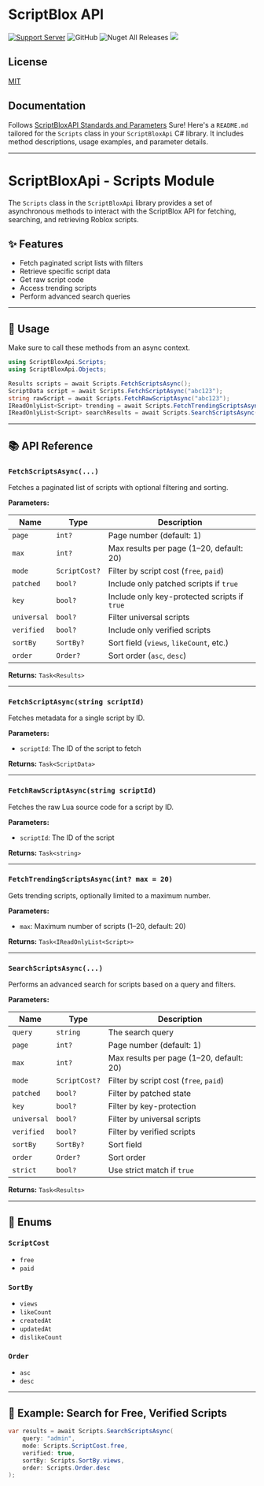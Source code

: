 # ScriptBlox API
[![Support Server](https://img.shields.io/discord/477201632204161025.svg?label=Discord&logo=Discord&colorB=7289da&style=for-the-badge)](https://discord.gg/yyuggrH) ![GitHub](https://img.shields.io/github/license/RiisDev/ScriptBloxAPI?style=for-the-badge) ![Nuget All Releases](https://img.shields.io/nuget/dt/ScriptBloxAPI?label=Nuget%20Downloads&style=for-the-badge) ![](https://img.shields.io/badge/.NET-Standard%202.0-blueviolet?style=for-the-badge)

## License

[MIT](https://choosealicense.com/licenses/mit)

## Documentation

Follows [ScriptBloxAPI Standards and Parameters](https://scriptblox.com/docs/scripts/fetch)
Sure! Here's a `README.md` tailored for the `Scripts` class in your `ScriptBloxApi` C# library. It includes method descriptions, usage examples, and parameter details.

---

# ScriptBloxApi - Scripts Module

The `Scripts` class in the `ScriptBloxApi` library provides a set of asynchronous methods to interact with the ScriptBlox API for fetching, searching, and retrieving Roblox scripts.

## ✨ Features

- Fetch paginated script lists with filters
- Retrieve specific script data
- Get raw script code
- Access trending scripts
- Perform advanced search queries

---

## 🚀 Usage

Make sure to call these methods from an async context.

```csharp
using ScriptBloxApi.Scripts;
using ScriptBloxApi.Objects;

Results scripts = await Scripts.FetchScriptsAsync();
ScriptData script = await Scripts.FetchScriptAsync("abc123");
string rawScript = await Scripts.FetchRawScriptAsync("abc123");
IReadOnlyList<Script> trending = await Scripts.FetchTrendingScriptsAsync();
IReadOnlyList<Script> searchResults = await Scripts.SearchScriptsAsync("infinite yield");
```

---

## 📚 API Reference

### `FetchScriptsAsync(...)`
Fetches a paginated list of scripts with optional filtering and sorting.

**Parameters:**

| Name        | Type             | Description                                  |
|-------------|------------------|----------------------------------------------|
| `page`      | `int?`           | Page number (default: 1)                     |
| `max`       | `int?`           | Max results per page (1–20, default: 20)    |
| `mode`      | `ScriptCost?`    | Filter by script cost (`free`, `paid`)      |
| `patched`   | `bool?`          | Include only patched scripts if `true`      |
| `key`       | `bool?`          | Include only key-protected scripts if `true`|
| `universal` | `bool?`          | Filter universal scripts                     |
| `verified`  | `bool?`          | Include only verified scripts                |
| `sortBy`    | `SortBy?`        | Sort field (`views`, `likeCount`, etc.)     |
| `order`     | `Order?`         | Sort order (`asc`, `desc`)                  |

**Returns:** `Task<Results>`

---

### `FetchScriptAsync(string scriptId)`
Fetches metadata for a single script by ID.

**Parameters:**
- `scriptId`: The ID of the script to fetch

**Returns:** `Task<ScriptData>`

---

### `FetchRawScriptAsync(string scriptId)`
Fetches the raw Lua source code for a script by ID.

**Parameters:**
- `scriptId`: The ID of the script

**Returns:** `Task<string>`

---

### `FetchTrendingScriptsAsync(int? max = 20)`
Gets trending scripts, optionally limited to a maximum number.

**Parameters:**
- `max`: Maximum number of scripts (1–20, default: 20)

**Returns:** `Task<IReadOnlyList<Script>>`

---

### `SearchScriptsAsync(...)`
Performs an advanced search for scripts based on a query and filters.

**Parameters:**

| Name        | Type             | Description                                  |
|-------------|------------------|----------------------------------------------|
| `query`     | `string`         | The search query                             |
| `page`      | `int?`           | Page number (default: 1)                     |
| `max`       | `int?`           | Max results per page (1–20, default: 20)     |
| `mode`      | `ScriptCost?`    | Filter by script cost (`free`, `paid`)       |
| `patched`   | `bool?`          | Filter by patched state                      |
| `key`       | `bool?`          | Filter by key-protection                     |
| `universal` | `bool?`          | Filter by universal scripts                  |
| `verified`  | `bool?`          | Filter by verified scripts                   |
| `sortBy`    | `SortBy?`        | Sort field                                   |
| `order`     | `Order?`         | Sort order                                   |
| `strict`    | `bool?`          | Use strict match if `true`                   |

**Returns:** `Task<Results>`

---

## 📌 Enums

### `ScriptCost`
- `free`
- `paid`

### `SortBy`
- `views`
- `likeCount`
- `createdAt`
- `updatedAt`
- `dislikeCount`

### `Order`
- `asc`
- `desc`

---

## 🧪 Example: Search for Free, Verified Scripts

```csharp
var results = await Scripts.SearchScriptsAsync(
    query: "admin",
    mode: Scripts.ScriptCost.free,
    verified: true,
    sortBy: Scripts.SortBy.views,
    order: Scripts.Order.desc
);
```

